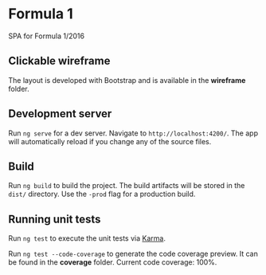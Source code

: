 # Formula 1 

SPA for Formula 1/2016

## Clickable wireframe
The layout is developed with Bootstrap and is available in the **wireframe** folder. 

## Development server

Run `ng serve` for a dev server. Navigate to `http://localhost:4200/`. The app will automatically reload if you change any of the source files.

## Build

Run `ng build` to build the project. The build artifacts will be stored in the `dist/` directory. Use the `-prod` flag for a production build.

## Running unit tests

Run `ng test` to execute the unit tests via [Karma](https://karma-runner.github.io).

Run `ng test --code-coverage` to generate the code coverage preview. It can be found in the **coverage** folder. Current code coverage: 100%.